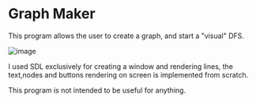 # Graph Maker
This program allows the user to create a graph, and start a "visual" DFS.

![image](https://github.com/CasuFrost/Graph-Maker/assets/97389762/773f0aa9-f5fd-4a7a-a4b8-02a9b00f4162)


I used SDL exclusively for creating a window and rendering lines, the text,nodes and buttons rendering on screen is implemented from scratch.

This program is not intended to be useful for anything.

